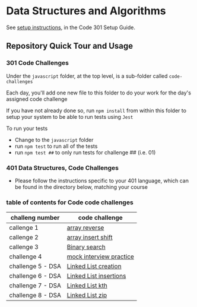 # Data Structures and Algorithms

See [setup instructions](https://codefellows.github.io/setup-guide/code-301/2-code-challenges), in the Code 301 Setup Guide.

## Repository Quick Tour and Usage

### 301 Code Challenges

Under the `javascript` folder, at the top level, is a sub-folder called `code-challenges`

Each day, you'll add one new file to this folder to do your work for the day's assigned code challenge

If you have not already done so, run `npm install` from within this folder to setup your system to be able to run tests using `Jest`

To run your tests

- Change to the `javascript` folder
- run `npm test` to run all of the tests
- run `npm test ##` to only run tests for challenge ## (i.e. 01)

### 401 Data Structures, Code Challenges

- Please follow the instructions specific to your 401 language, which can be found in the directory below, matching your course

### table of contents for Code code challenges

| challeng number   | code challenge                                                                                      |
| ----------------- | --------------------------------------------------------------------------------------------------- |
| callenge 1        | [array reverse](./javascript/code-challenges/reverse-array/reverse-array.md)                        |
| callenge 2        | [array insert shift](./javascript/code-challenges/array-insert-shift/array-insert-shift.md)         |
| callenge 3        | [Binary search](./javascript/code-challenges/array-binary-search/array-binary-search.md)            |
| challenge 4       | [mock interview practice](./javascript/code-challenges/mock-interview/mock-interview.md)            |
| challenge 5 - DSA | [Linked List creation](./javascript/linked-list/linked-list-creation/linked-list.md)                |
| challenge 6 - DSA | [Linked List insertions](./javascript/linked-list/linked-list-insertions/linked-list-insertions.md) |
| challenge 7 - DSA | [Linked List kth](./javascript/linked-list/linked-list-kth/linked-list-kth.md)                      |
| challenge 8 - DSA | [Linked List zip](./javascript/linked-list/linked-list-zip/linked-list-zip.md)                      |
